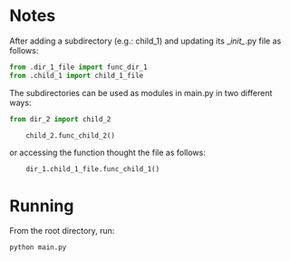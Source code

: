 # Notes

After adding a subdirectory (e.g.: child_1) and updating its \__init\__.py file as follows:

```python
from .dir_1_file import func_dir_1
from .child_1 import child_1_file
```

The subdirectories can be used as modules in main.py in two different ways:

```python
from dir_2 import child_2

    child_2.func_child_2()
```

or accessing the function thought the file as follows:

```python
    dir_1.child_1_file.func_child_1()
```

# Running

From the root directory, run:

```
python main.py
```
